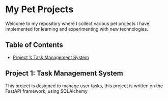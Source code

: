 # My Pet Projects

Welcome to my repository where I collect various pet projects I have implemented for learning and experimenting with new technologies.

## Table of Contents

- [Project 1: Task Management System](#project-1)

## Project 1: Task Management System
This project is designed to manage user tasks, this project is written on the FastAPI framework, using SQLAlchemy

